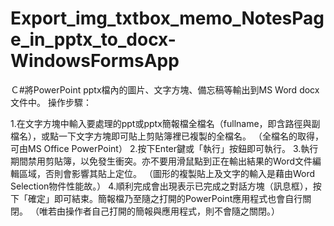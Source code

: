 # Export_img_txtbox_memo_NotesPage_in_pptx_to_docx-WindowsFormsApp
Ｃ#將PowerPoint pptx檔內的圖片、文字方塊、備忘稿等輸出到MS Word docx文件中。
操作步驟：

1.在文字方塊中輸入要處理的ppt或pptx簡報檔全檔名（fullname，即含路徑與副檔名），或點一下文字方塊即可貼上剪貼簿裡已複製的全檔名。
（全檔名的取得，可由MS Office PowerPoint）
2.按下Enter鍵或「執行」按鈕即可執行。
3.執行期間禁用剪貼簿，以免發生衝突。亦不要用滑鼠點到正在輸出結果的Word文件編輯區域，否則會影響其貼上定位。
（圖形的複製貼上及文字的輸入是藉由Word Selection物件性能故。）
4.順利完成會出現表示已完成之對話方塊（訊息框），按下「確定」即可結束。簡報檔乃至隨之打開的PowerPoint應用程式也會自行關閉。
（唯若由操作者自己打開的簡報與應用程式，則不會隨之關閉。）
